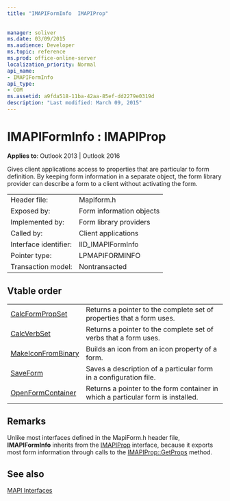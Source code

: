 ```yaml
---
title: "IMAPIFormInfo  IMAPIProp"
 
 
manager: soliver
ms.date: 03/09/2015
ms.audience: Developer
ms.topic: reference
ms.prod: office-online-server
localization_priority: Normal
api_name:
- IMAPIFormInfo
api_type:
- COM
ms.assetid: a9fda518-11ba-42aa-85ef-dd2279e0319d
description: "Last modified: March 09, 2015"
---
```


# IMAPIFormInfo : IMAPIProp

  
  
**Applies to**: Outlook 2013 | Outlook 2016 
  
Gives client applications access to properties that are particular to form definition. By keeping form information in a separate object, the form library provider can describe a form to a client without activating the form.
  
|||
|:-----|:-----|
|Header file:  <br/> |Mapiform.h  <br/> |
|Exposed by:  <br/> |Form information objects  <br/> |
|Implemented by:  <br/> |Form library providers  <br/> |
|Called by:  <br/> |Client applications  <br/> |
|Interface identifier:  <br/> |IID_IMAPIFormInfo  <br/> |
|Pointer type:  <br/> |LPMAPIFORMINFO  <br/> |
|Transaction model:  <br/> |Nontransacted  <br/> |
   
## Vtable order

|||
|:-----|:-----|
|[CalcFormPropSet](imapiforminfo-calcformpropset.md) <br/> |Returns a pointer to the complete set of properties that a form uses.  <br/> |
|[CalcVerbSet](imapiforminfo-calcverbset.md) <br/> |Returns a pointer to the complete set of verbs that a form uses.  <br/> |
|[MakeIconFromBinary](imapiforminfo-makeiconfrombinary.md) <br/> |Builds an icon from an icon property of a form.  <br/> |
|[SaveForm](imapiforminfo-saveform.md) <br/> |Saves a description of a particular form in a configuration file.  <br/> |
|[OpenFormContainer](imapiforminfo-openformcontainer.md) <br/> |Returns a pointer to the form container in which a particular form is installed.  <br/> |
   
## Remarks

Unlike most interfaces defined in the MapiForm.h header file, **IMAPIFormInfo** inherits from the [IMAPIProp](imapipropiunknown.md) interface, because it exports most form information through calls to the [IMAPIProp::GetProps](imapiprop-getprops.md) method. 
  
## See also



[MAPI Interfaces](mapi-interfaces.md)

